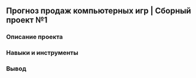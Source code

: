 ## Прогноз продаж компьютерных игр |  Сборный проект №1  
### Описание проекта  
### Навыки и инструменты  
### Вывод  
